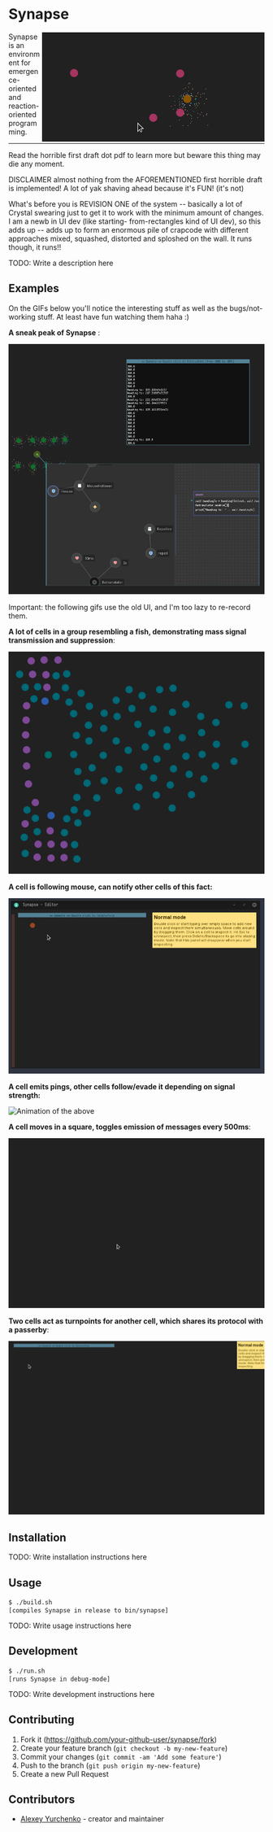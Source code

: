 # Synapse

<img src="res/randomTug.gif" alt="Cell tugging another cell without intent" align=right>

Synapse is an environment for emergence-oriented and reaction-oriented programming.

---

Read the horrible first draft dot pdf to learn more but beware this thing may
die any moment.

DISCLAIMER almost nothing from the AFOREMENTIONED first horrible draft is implemented! A lot
of yak shaving ahead because it's FUN! (it's not)

What's before you is REVISION ONE of the system -- basically a lot of Crystal swearing just
to get it to work with the minimum amount of changes. I am a newb in UI dev (like starting-
from-rectangles kind of UI dev), so this adds up -- adds up to form an enormous pile of
crapcode with different approaches mixed, squashed, distorted and sploshed on the wall.
It runs though, it runs!!

TODO: Write a description here

## Examples

On the GIFs below you'll notice the interesting stuff as well as the bugs/not-working
stuff. At least have fun watching them haha :)

**A sneak peak of Synapse** :

![Screenshot](./res/screenshot.png)

Important: the following gifs use the old UI, and I'm too lazy to re-record them.

**A lot of cells in a group resembling a fish, demonstrating mass signal transmission and suppression**:

![Animation of the above](./res/fish.gif)

**A cell is following mouse, can notify other cells of this fact:**

![Animation of the above](./res/mouseFollower.gif)

**A cell emits pings, other cells follow/evade it depending on signal strength:**

![Animation of the above](./res/moveAway.gif)

**A cell moves in a square, toggles emission of messages every 500ms**:

![Animation of the above](./res/toggleProtocol.gif)

**Two cells act as turnpoints for another cell, which shares its protocol with a passerby**:

![Animation of the above](./res/shareProtocol.gif)

## Installation

TODO: Write installation instructions here

## Usage

```
$ ./build.sh
[compiles Synapse in release to bin/synapse]
```

TODO: Write usage instructions here

## Development

```
$ ./run.sh
[runs Synapse in debug-mode]
```

TODO: Write development instructions here

## Contributing

1. Fork it (<https://github.com/your-github-user/synapse/fork>)
2. Create your feature branch (`git checkout -b my-new-feature`)
3. Commit your changes (`git commit -am 'Add some feature'`)
4. Push to the branch (`git push origin my-new-feature`)
5. Create a new Pull Request

## Contributors

- [Alexey Yurchenko](https://github.com/your-github-user) - creator and maintainer
